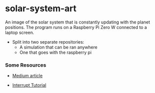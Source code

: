 
# solar-system-art
An image of the solar system that is constantly updating with the planet positions. The program runs on a Raspberry Pi Zero W connected to a laptop screen. 

- Split into two separate repositories:
	- A simulation that can be ran anywhere
	- One that goes with the raspberry pi

### Some Resources
- [Medium article](https://medium.com/analytics-vidhya/simulating-the-solar-system-with-under-100-lines-of-python-code-5c53b3039fc6)

- [Interrupt Tutorial](https://roboticsbackend.com/raspberry-pi-gpio-interrupts-tutorial/#A_quick_real_life_analogy)
